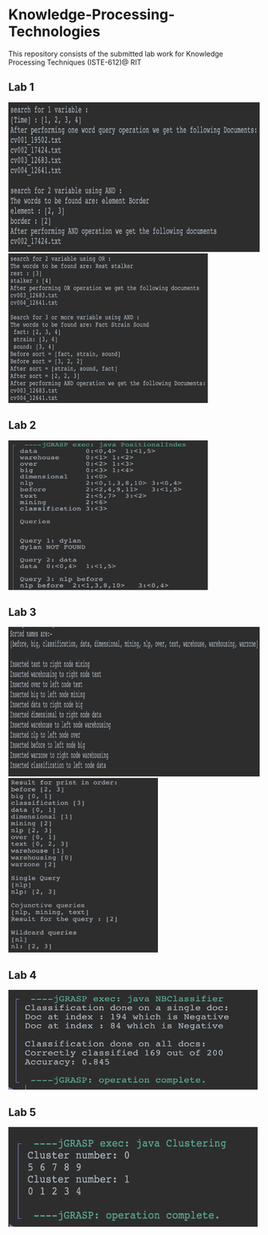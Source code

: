 # Knowledge-Processing-Technologies

This repository consists of the submitted lab work for Knowledge Processing Techniques (ISTE-612)@ RIT

## Lab 1
<img src="Images/Out_1.png" alt="Flowchart" width=600 height=300>
<img src="Images/Out_1.1.png" alt="Flowchart" width=400 height=300>

## Lab 2
<img src="Images/Out_2.png" alt="Flowchart" width=400 height=300>

## Lab 3
<img src="Images/Out_3.1.png" alt="Flowchart" width=950 height=300>
<img src="Images/Out_3.2.png" alt="Flowchart" width=300 height=350>

## Lab 4
<img src="Images/Out_4.png" alt="Flowchart" width=500 height=200>

## Lab 5
<img src="Images/Out_5.png" alt="Flowchart" width=500 height=200>
